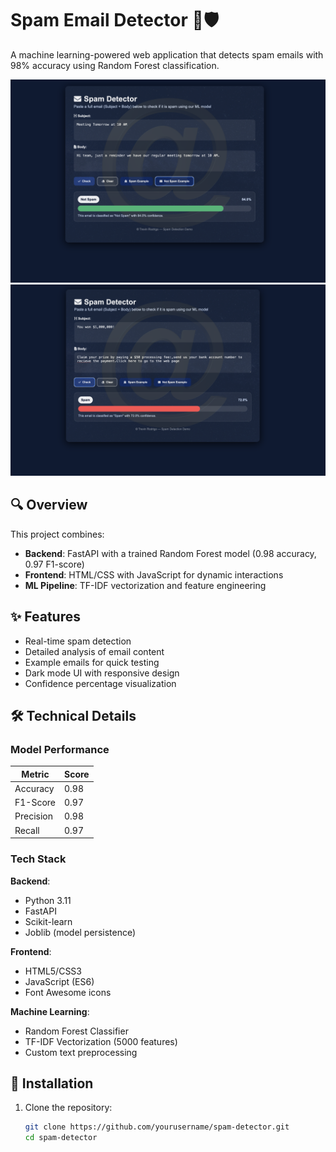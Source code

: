 # Spam Email Detector 📧🛡️

A machine learning-powered web application that detects spam emails with 98% accuracy using Random Forest classification.

![App Screenshot 1](/static/images/1.png)
![App Screenshot 2](/static/images/2.png)

## 🔍 Overview

This project combines:
- **Backend**: FastAPI with a trained Random Forest model (0.98 accuracy, 0.97 F1-score)
- **Frontend**: HTML/CSS with JavaScript for dynamic interactions
- **ML Pipeline**: TF-IDF vectorization and feature engineering

## ✨ Features

- Real-time spam detection
- Detailed analysis of email content
- Example emails for quick testing
- Dark mode UI with responsive design
- Confidence percentage visualization

## 🛠️ Technical Details

### Model Performance
| Metric       | Score  |
|--------------|--------|
| Accuracy     | 0.98   |
| F1-Score     | 0.97   |
| Precision    | 0.98   |
| Recall       | 0.97   |

### Tech Stack
**Backend**:
- Python 3.11
- FastAPI
- Scikit-learn
- Joblib (model persistence)

**Frontend**:
- HTML5/CSS3
- JavaScript (ES6)
- Font Awesome icons

**Machine Learning**:
- Random Forest Classifier
- TF-IDF Vectorization (5000 features)
- Custom text preprocessing

## 🚀 Installation

1. Clone the repository:
   ```bash
   git clone https://github.com/yourusername/spam-detector.git
   cd spam-detector
